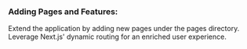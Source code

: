### Adding Pages and Features:

Extend the application by adding new pages under the pages directory. Leverage Next.js' dynamic routing for an enriched user experience.

